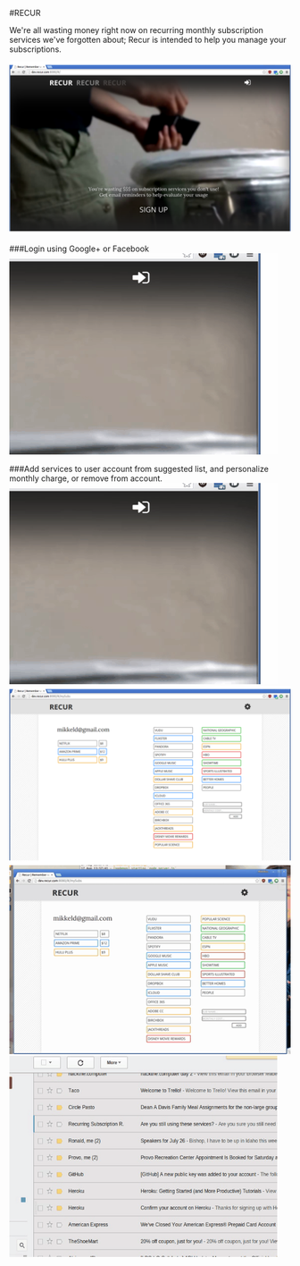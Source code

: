 #RECUR

We're all wasting money right now on recurring monthly subscription services we've forgotten about; Recur is intended to help you manage your subscriptions.

![a place to manage recurring subscription charges](./public/img/1.png)


###Login using Google+ or Facebook
![login using Google or Facebook](./public/img/2.gif)

###Add services to user account from suggested list, and personalize monthly charge, or remove from account.
![login using Google or Facebook](./public/img/2.gif)
![login using Google or Facebook](./public/img/3.png)
![login using Google or Facebook](./public/img/4.gif)
![login using Google or Facebook](./public/img/5.gif)

